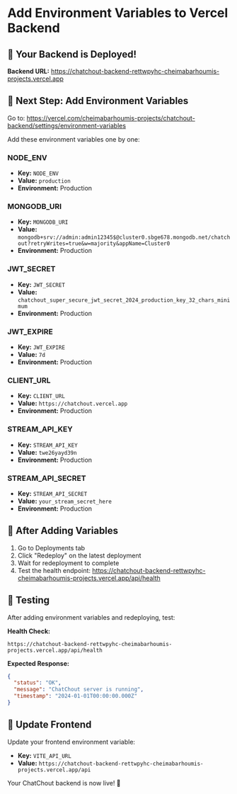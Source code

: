 # Add Environment Variables to Vercel Backend

## 🚀 Your Backend is Deployed!

**Backend URL:** https://chatchout-backend-rettwpyhc-cheimabarhoumis-projects.vercel.app

## 🔧 Next Step: Add Environment Variables

Go to: https://vercel.com/cheimabarhoumis-projects/chatchout-backend/settings/environment-variables

Add these environment variables one by one:

### NODE_ENV
- **Key:** `NODE_ENV`
- **Value:** `production`
- **Environment:** Production

### MONGODB_URI
- **Key:** `MONGODB_URI`
- **Value:** `mongodb+srv://admin:admin12345$@cluster0.sbge678.mongodb.net/chatchout?retryWrites=true&w=majority&appName=Cluster0`
- **Environment:** Production

### JWT_SECRET
- **Key:** `JWT_SECRET`
- **Value:** `chatchout_super_secure_jwt_secret_2024_production_key_32_chars_minimum`
- **Environment:** Production

### JWT_EXPIRE
- **Key:** `JWT_EXPIRE`
- **Value:** `7d`
- **Environment:** Production

### CLIENT_URL
- **Key:** `CLIENT_URL`
- **Value:** `https://chatchout.vercel.app`
- **Environment:** Production

### STREAM_API_KEY
- **Key:** `STREAM_API_KEY`
- **Value:** `twe26yayd39n`
- **Environment:** Production

### STREAM_API_SECRET
- **Key:** `STREAM_API_SECRET`
- **Value:** `your_stream_secret_here`
- **Environment:** Production

## 🔄 After Adding Variables

1. Go to Deployments tab
2. Click "Redeploy" on the latest deployment
3. Wait for redeployment to complete
4. Test the health endpoint: https://chatchout-backend-rettwpyhc-cheimabarhoumis-projects.vercel.app/api/health

## 🧪 Testing

After adding environment variables and redeploying, test:

**Health Check:**
```
https://chatchout-backend-rettwpyhc-cheimabarhoumis-projects.vercel.app/api/health
```

**Expected Response:**
```json
{
  "status": "OK",
  "message": "ChatChout server is running",
  "timestamp": "2024-01-01T00:00:00.000Z"
}
```

## 🔗 Update Frontend

Update your frontend environment variable:
- **Key:** `VITE_API_URL`
- **Value:** `https://chatchout-backend-rettwpyhc-cheimabarhoumis-projects.vercel.app/api`

Your ChatChout backend is now live! 🎉
